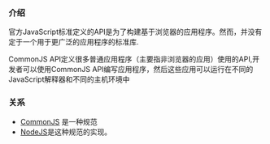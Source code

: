 ### 介绍
官方JavaScript标准定义的API是为了构建基于浏览器的应用程序。然而，并没有定于一个用于更广泛的应用程序的标准库.

CommonJS API定义很多普通应用程序（主要指非浏览器的应用）使用的API,开发者可以使用CommonJS API编写应用程序，然后这些应用可以运行在不同的JavaScript解释器和不同的主机环境中

### 关系
- [CommonJS](http://www.commonjs.org/) 是一种规范
- [NodeJS](https://nodejs.org/zh-cn/)是这种规范的实现。
